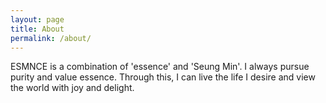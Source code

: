 ```yaml
---
layout: page
title: About
permalink: /about/
---
```


ESMNCE is a combination of 'essence' and 'Seung Min'. I always pursue purity and value essence. Through this, I can live the life I desire and view the world with joy and delight.
